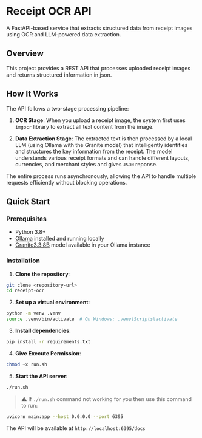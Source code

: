 # Receipt OCR API

A FastAPI-based service that extracts structured data from receipt images using OCR and LLM-powered data extraction.

## Overview

This project provides a REST API that processes uploaded receipt images and returns structured information in json.

## How It Works

The API follows a two-stage processing pipeline:

1. **OCR Stage**: When you upload a receipt image, the system first uses `imgocr` library to extract all text content from the image.

2. **Data Extraction Stage**: The extracted text is then processed by a local LLM (using Ollama with the Granite model) that intelligently identifies and structures the key information from the receipt. The model understands various receipt formats and can handle different layouts, currencies, and merchant styles and gives `JSON` reponse.

The entire process runs asynchronously, allowing the API to handle multiple requests efficiently without blocking operations.


## Quick Start

### Prerequisites

- Python 3.8+
- [Ollama](https://ollama.com/download) installed and running locally
- [Granite3.3:8B](https://ollama.com/library/granite3.3:8b) model available in your Ollama instance

### Installation

1. **Clone the repository**:
```bash
git clone <repository-url>
cd receipt-ocr
```

2. **Set up a virtual environment**:
```bash
python -m venv .venv
source .venv/bin/activate  # On Windows: .venv\Scripts\activate
```

3. **Install dependencies**:
```bash
pip install -r requirements.txt
```

4. **Give Execute Permission**:
```bash
chmod +x run.sh
```

5. **Start the API server**:
```bash
./run.sh
```
> ⚠️ If `./run.sh` command not working for you then use this command to run:
```bash
uvicorn main:app --host 0.0.0.0 --port 6395
```
The API will be available at `http://localhost:6395/docs`



